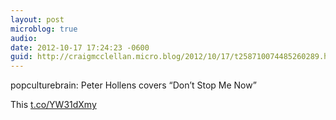```yaml
---
layout: post
microblog: true
audio: 
date: 2012-10-17 17:24:23 -0600
guid: http://craigmcclellan.micro.blog/2012/10/17/t258710074485260289.html
---
```

popculturebrain: Peter Hollens covers “Don’t Stop Me Now”

This [t.co/YW31dXmy](http://t.co/YW31dXmy)
